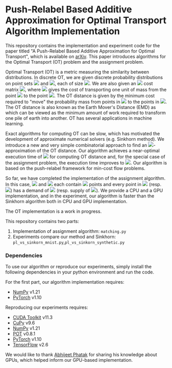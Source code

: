 # Push-Relabel Based Additive Approximation for Optimal Transport Algorithm Implementation

This repository contains the implementation and experiment code for the paper titled "A Push-Relabel Based Additive Approximation for Optimal Transport", which is available on [arXiv](). This paper introduces algorithms for the Optimal Transport (OT) problem and the assignment problem.

Optimal Transport (OT) is a metric measuring the similarity between distributions. In discrete OT, we are given discrete probability distributions on point sets <img src="https://latex.codecogs.com/gif.latex?A" /> and <img src="https://latex.codecogs.com/gif.latex?B" />, each of size <img src="https://latex.codecogs.com/gif.latex?n" />. We are also given an <img src="https://latex.codecogs.com/gif.latex?n \times n" /> cost matrix <img src="https://latex.codecogs.com/gif.latex?W" />, where <img src="https://latex.codecogs.com/gif.latex?W(a,b)" /> gives the cost of transporting one unit of mass from the point <img src="https://latex.codecogs.com/gif.latex?b \in B" /> to the point <img src="https://latex.codecogs.com/gif.latex?a \in A" />. The OT distance is given by the minimum cost required to "move" the probability mass from points in <img src="https://latex.codecogs.com/gif.latex?B" /> to the points in <img src="https://latex.codecogs.com/gif.latex?A" />. The OT distance is also known as the Earth Mover's Distance (EMD) as which can be viewed as the minimum amount of work required to transform one pile of earth into another. OT has several applications in machine learning.

Exact algorithms for computing OT can be slow, which has motivated the development of approximate numerical solvers (e.g. Sinkhorn method). We introduce a new and very simple combinatorial approach to find an <img src="https://latex.codecogs.com/gif.latex?\varepsilon" />-approximation of the OT distance. Our algorithm achieves a near-optimal execution time of <img src="https://latex.codecogs.com/gif.latex?O(n^2/\varepsilon^2)" /> for computing OT distance and, for the special case of the assignment problem, the execution time improves to <img src="https://latex.codecogs.com/gif.latex?O(n^2/\varepsilon)" />. Our algorithm is based on the push-relabel framework for min-cost flow problems.

So far, we have completed the implementation of the assignment algorithm. In this case, <img src="https://latex.codecogs.com/gif.latex?A" /> and <img src="https://latex.codecogs.com/gif.latex?B" /> each contain <img src="https://latex.codecogs.com/gif.latex?n" /> points and every point in <img src="https://latex.codecogs.com/gif.latex?A" /> (resp. <img src="https://latex.codecogs.com/gif.latex?B" />) has a demand of <img src="https://latex.codecogs.com/gif.latex?1/n" /> (resp. supply of <img src="https://latex.codecogs.com/gif.latex?1/n" />). We provide a CPU and a GPU implementation, and in the experiment, our algorithm is faster than the Sinkhorn algorithm both in CPU and GPU implementation. 

The OT implementation is a work in progress.

This repository contains two parts: 

1. Implementation of assignment algorithm: `matching.py`
2. Experiments compare our method and Sinkhorn: `pl_vs_sinkorn_mnist.py`,`pl_vs_sinkorn_synthetic.py`

### Dependencies

To use our algorithm or reproduce our experiments, simply install the following dependencies in your python environment and run the code.

For the first part, our algorithm implementation requires:

- [NumPy](https://numpy.org/install/) v1.21 
- [PyTorch](https://pytorch.org/) v1.10

Reproducing our experiments requires:

- [CUDA Toolkit](https://developer.nvidia.com/cuda-11.3.0-download-archive) v11.3
- [CuPy](https://docs.cupy.dev/en/stable/install.html) v9.6
- [NumPy](https://numpy.org/install/) v1.21
- [POT](https://pythonot.github.io/) v0.8.1
- [PyTorch](https://pytorch.org/) v1.10
- [TensorFlow](https://www.tensorflow.org/install) v2.6

We would like to thank [Abhijeet Phatak](https://github.com/abhijit-15) for sharing his knowledge about GPUs, which helped inform our GPU-based implementation.
## 
